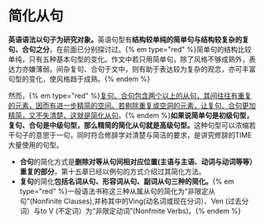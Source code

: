 # 简化从句

<b>英语语法以**句子**为研究对象。</b>英语句型有<b>结构较单纯的**简单句**与结构较复杂的**复句**、**合句**之分</b>，在前面已分别探讨过。{% em type="red" %}简单句的结构比较单纯，只有五种基本句型的变化。作文中若只用简单句，除了风格不够成熟外，表达力亦嫌薄弱。间杂复句、合句于文中，则有助于表达较为复杂的观念，亦可丰富句型的变化，使风格趋于成熟。{% endem %}  

然而，{% em type="red" %}<u>复句、合句包含两个以上的从句，其间往往有重复的元素，因而有进一步精简的空间。若剔除重复或空洞的元素，让复句、合句更加精简，又不失清楚，这就是简化从句</u>。{% endem %}<b>如果说简单句是初级句型，复句、合句是中级句型，那么精简的简化从句就是高级句型。</b>这种句型可以浓缩若干句子的意思于一句，同时符合修辞学对清楚与简洁的要求，是讲究修辞的TIME大量使用的句型。  

- **合句**的简化方式是<b>删除对等从句间相对应位置(主语与主语、动词与动词等等）重复的部分</b>，第十五章已经以例句的方式介绍过其简化方法。  
- **复句**的简化<b>包括名词从句、形容词从句、副词从句三种的简化。</b>{% em type="red" %}一般语法书称这三种从属从句的简化为“非限定从句”(Nonfinite Clauses),并称其中的Ving(动名词或现在分词）、Ven (过去分词）与to V (不定词）为“非限定动词”(Nonfmite Verbs)。{% endem %}